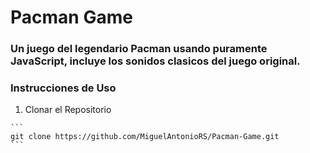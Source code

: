 # Pacman Game

### Un juego del legendario Pacman usando puramente JavaScript, incluye los sonidos clasicos del juego original.

### Instrucciones de Uso

  1. Clonar el Repositorio
     
    ```
    git clone https://github.com/MiguelAntonioRS/Pacman-Game.git
    ```
